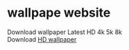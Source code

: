 # wallpape website
Download wallpaper Latest HD 4k 5k 8k  
Download <a href="https://www.hdwallpaper.co">HD wallpaper</a>
